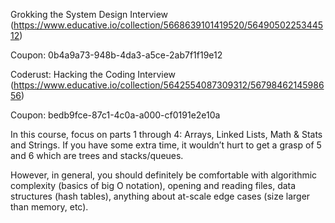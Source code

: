
Grokking the System Design Interview (https://www.educative.io/collection/5668639101419520/5649050225344512)

Coupon: 0b4a9a73-948b-4da3-a5ce-2ab7f1f19e12

 

Coderust: Hacking the Coding Interview (https://www.educative.io/collection/5642554087309312/5679846214598656)

Coupon: bedb9fce-87c1-4c0a-a000-cf0191e2e10a

 

In this course, focus on parts 1 through 4: Arrays, Linked Lists, Math & Stats and Strings. If you have some extra time, it wouldn’t hurt to get a grasp of 5 and 6 which are trees and stacks/queues.

 

However, in general, you should definitely be comfortable with algorithmic complexity (basics of big O notation), opening and reading files, data structures (hash tables), anything about at-scale edge cases (size larger than memory, etc).
